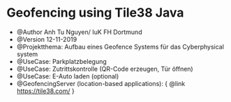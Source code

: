 # Geofencing using Tile38 Java
 
 * @Author Anh Tu Nguyen/ IuK FH Dortmund
 * @Version 12-11-2019
 * @Projektthema: Aufbau eines Geofence Systems für das Cyberphysical system
 * @UseCase: Parkplatzbelegung
 * @UseCase: Zutrittskontrolle (QR-Code erzeugen, Tür öffnen)
 * @UseCase: E-Auto laden (optional)
 * @GeofencingServer (location-based applications): { @link https://tile38.com/ }
